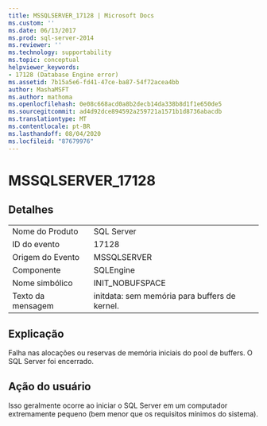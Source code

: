 ```yaml
---
title: MSSQLSERVER_17128 | Microsoft Docs
ms.custom: ''
ms.date: 06/13/2017
ms.prod: sql-server-2014
ms.reviewer: ''
ms.technology: supportability
ms.topic: conceptual
helpviewer_keywords:
- 17128 (Database Engine error)
ms.assetid: 7b15a5e6-fd41-47ce-ba87-54f72acea4bb
author: MashaMSFT
ms.author: mathoma
ms.openlocfilehash: 0e08c668acd0a8b2decb14da338b8d1f1e650de5
ms.sourcegitcommit: ad4d92dce894592a259721a1571b1d8736abacdb
ms.translationtype: MT
ms.contentlocale: pt-BR
ms.lasthandoff: 08/04/2020
ms.locfileid: "87679976"
---
```

# <a name="mssqlserver_17128"></a>MSSQLSERVER_17128
    
## <a name="details"></a>Detalhes  
  
|||  
|-|-|  
|Nome do Produto|SQL Server|  
|ID do evento|17128|  
|Origem do Evento|MSSQLSERVER|  
|Componente|SQLEngine|  
|Nome simbólico|INIT_NOBUFSPACE|  
|Texto da mensagem|initdata: sem memória para buffers de kernel.|  
  
## <a name="explanation"></a>Explicação  
 Falha nas alocações ou reservas de memória iniciais do pool de buffers. O SQL Server foi encerrado.  
  
## <a name="user-action"></a>Ação do usuário  
 Isso geralmente ocorre ao iniciar o SQL Server em um computador extremamente pequeno (bem menor que os requisitos mínimos do sistema).  
  
  
